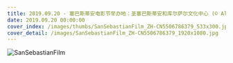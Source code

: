 ```yaml
---
title: 2019.09.20 - 塞巴斯蒂安电影节举办地：圣塞巴斯蒂安和库尔萨尔文化中心 (© Aljndr/iStock/Getty Images Plus)
date: 2019.09.20 00:00:00
cover_index: /images/thumbs/SanSebastianFilm_ZH-CN5506786379_533x300.jpg
cover_detail: /images/SanSebastianFilm_ZH-CN5506786379_1920x1080.jpg
---
```


![SanSebastianFilm](/images/SanSebastianFilm_ZH-CN5506786379_1920x1080.jpg)
